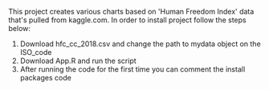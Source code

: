 This project creates various charts based on 'Human Freedom Index' data that's pulled from kaggle.com.
In order to install project follow the steps below:

1. Download hfc_cc_2018.csv and change the path to mydata object on the ISO_code
2. Download App.R and run the script
3. After running the code for the first time you can comment the install packages code
